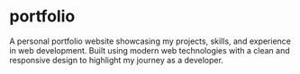 # portfolio
A personal portfolio website showcasing my projects, skills, and experience in web development. Built using modern web technologies with a clean and responsive design to highlight my journey as a developer.
